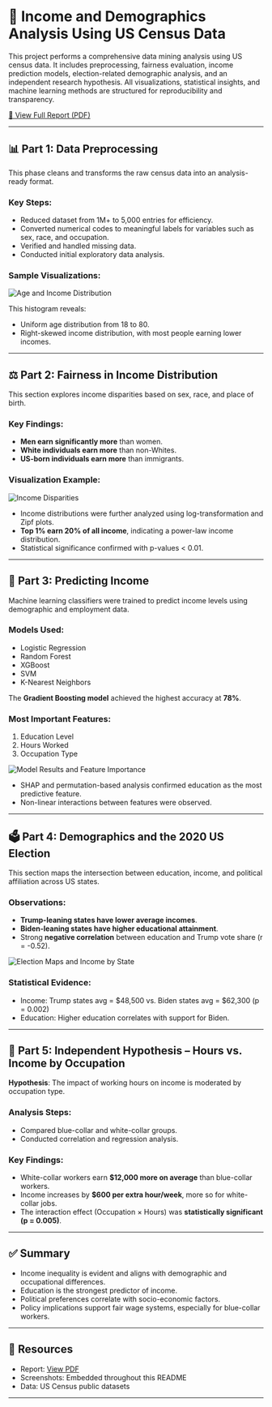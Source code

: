 # 🧠 Income and Demographics Analysis Using US Census Data

This project performs a comprehensive data mining analysis using US census data. It includes preprocessing, fairness evaluation, income prediction models, election-related demographic analysis, and an independent research hypothesis. All visualizations, statistical insights, and machine learning methods are structured for reproducibility and transparency.

[📄 View Full Report (PDF)](./PDF.pdf)

---

## 📊 Part 1: Data Preprocessing

This phase cleans and transforms the raw census data into an analysis-ready format.

### Key Steps:
- Reduced dataset from 1M+ to 5,000 entries for efficiency.
- Converted numerical codes to meaningful labels for variables such as sex, race, and occupation.
- Verified and handled missing data.
- Conducted initial exploratory data analysis.

### Sample Visualizations:

![Age and Income Distribution](./s1.png)

This histogram reveals:
- Uniform age distribution from 18 to 80.
- Right-skewed income distribution, with most people earning lower incomes.

---

## ⚖️ Part 2: Fairness in Income Distribution

This section explores income disparities based on sex, race, and place of birth.

### Key Findings:
- **Men earn significantly more** than women.  
- **White individuals earn more** than non-Whites.  
- **US-born individuals earn more** than immigrants.

### Visualization Example:

![Income Disparities](./s2.png)

- Income distributions were further analyzed using log-transformation and Zipf plots.
- **Top 1% earn 20% of all income**, indicating a power-law income distribution.
- Statistical significance confirmed with p-values < 0.01.

---

## 🤖 Part 3: Predicting Income

Machine learning classifiers were trained to predict income levels using demographic and employment data.

### Models Used:
- Logistic Regression  
- Random Forest  
- XGBoost  
- SVM  
- K-Nearest Neighbors  

The **Gradient Boosting model** achieved the highest accuracy at **78%**.

### Most Important Features:
1. Education Level  
2. Hours Worked  
3. Occupation Type  

![Model Results and Feature Importance](./s4.png)

- SHAP and permutation-based analysis confirmed education as the most predictive feature.
- Non-linear interactions between features were observed.

---

## 🗳️ Part 4: Demographics and the 2020 US Election

This section maps the intersection between education, income, and political affiliation across US states.

### Observations:
- **Trump-leaning states have lower average incomes**.
- **Biden-leaning states have higher educational attainment**.
- Strong **negative correlation** between education and Trump vote share (r = -0.52).

![Election Maps and Income by State](./s3.png)

### Statistical Evidence:
- Income: Trump states avg = $48,500 vs. Biden states avg = $62,300 (p = 0.002)
- Education: Higher education correlates with support for Biden.

---

## 🔬 Part 5: Independent Hypothesis – Hours vs. Income by Occupation

**Hypothesis**: The impact of working hours on income is moderated by occupation type.

### Analysis Steps:
- Compared blue-collar and white-collar groups.
- Conducted correlation and regression analysis.

### Key Findings:
- White-collar workers earn **$12,000 more on average** than blue-collar workers.
- Income increases by **$600 per extra hour/week**, more so for white-collar jobs.
- The interaction effect (Occupation × Hours) was **statistically significant (p = 0.005)**.

---

## ✅ Summary

- Income inequality is evident and aligns with demographic and occupational differences.
- Education is the strongest predictor of income.
- Political preferences correlate with socio-economic factors.
- Policy implications support fair wage systems, especially for blue-collar workers.

---

## 📎 Resources

- Report: [View PDF](./PDF.pdf)
- Screenshots: Embedded throughout this README
- Data: US Census public datasets

---

